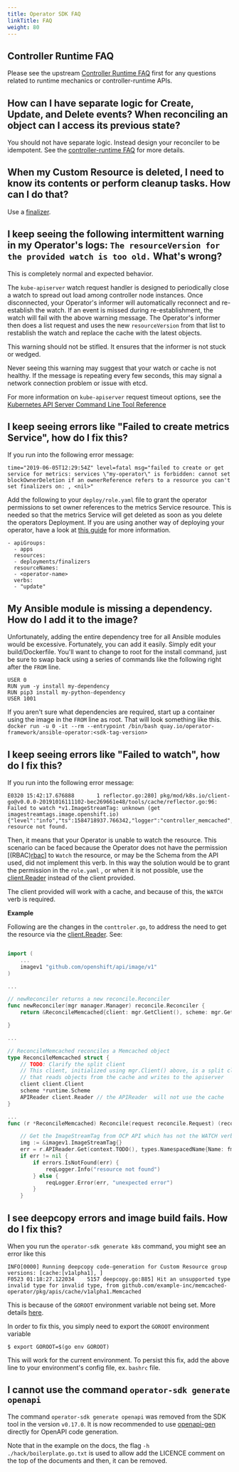 ```yaml
---
title: Operator SDK FAQ
linkTitle: FAQ
weight: 80
---
```


## Controller Runtime FAQ

Please see the upstream [Controller Runtime FAQ][cr-faq] first for any questions related to runtime mechanics or controller-runtime APIs.

## How can I have separate logic for Create, Update, and Delete events? When reconciling an object can I access its previous state?

You should not have separate logic. Instead design your reconciler to be idempotent. See the [controller-runtime FAQ][controller-runtime_faq] for more details.

## When my Custom Resource is deleted, I need to know its contents or perform cleanup tasks. How can I do that?

Use a [finalizer].

## I keep seeing the following intermittent warning in my Operator's logs: `The resourceVersion for the provided watch is too old.` What's wrong?

This is completely normal and expected behavior.

The `kube-apiserver` watch request handler is designed to periodically close a watch to spread out load among controller node instances. Once disconnected, your Operator's informer will automatically reconnect and re-establish the watch. If an event is missed during re-establishment, the watch will fail with the above warning message. The Operator's informer then does a list request and uses the new `resourceVersion` from that list to restablish the watch and replace the cache with the latest objects.

This warning should not be stifled. It ensures that the informer is not stuck or wedged.

Never seeing this warning may suggest that your watch or cache is not healthy. If the message is repeating every few seconds, this may signal a network connection problem or issue with etcd.

For more information on `kube-apiserver` request timeout options, see the [Kubernetes API Server Command Line Tool Reference][kube-apiserver_options]


## I keep seeing errors like "Failed to create metrics Service", how do I fix this?

If you run into the following error message:

```
time="2019-06-05T12:29:54Z" level=fatal msg="failed to create or get service for metrics: services \"my-operator\" is forbidden: cannot set blockOwnerDeletion if an ownerReference refers to a resource you can't set finalizers on: , <nil>"
```

Add the following to your `deploy/role.yaml` file to grant the operator permissions to set owner references to the metrics Service resource. This is needed so that the metrics Service will get deleted as soon as you delete the operators Deployment. If you are using another way of deploying your operator, have a look at [this guide][gc-metrics] for more information.

```
- apiGroups:
  - apps
  resources:
  - deployments/finalizers
  resourceNames:
  - <operator-name>
  verbs:
  - "update"
```

## My Ansible module is missing a dependency. How do I add it to the image?

Unfortunately, adding the entire dependency tree for all Ansible modules would be excessive. Fortunately, you can add it easily. Simply edit your build/Dockerfile. You'll want to change to root for the install command, just be sure to swap back using a series of commands like the following right after the `FROM` line.

```
USER 0
RUN yum -y install my-dependency
RUN pip3 install my-python-dependency
USER 1001
```

If you aren't sure what dependencies are required, start up a container using the image in the `FROM` line as root. That will look something like this.
`docker run -u 0 -it --rm --entrypoint /bin/bash quay.io/operator-framework/ansible-operator:<sdk-tag-version>`

## I keep seeing errors like "Failed to watch", how do I fix this?

If you run into the following error message:

```
E0320 15:42:17.676888       1 reflector.go:280] pkg/mod/k8s.io/client-go@v0.0.0-20191016111102-bec269661e48/tools/cache/reflector.go:96: Failed to watch *v1.ImageStreamTag: unknown (get imagestreamtags.image.openshift.io)
{"level":"info","ts":1584718937.766342,"logger":"controller_memcached","msg":"ImageStreamTag resource not found.
```

Then, it means that your Operator is unable to watch the resource. This scenario can be faced because the Operator does not have the permission [(RBAC)[rbac]] to `Watch` the resource, or may be the Schema from the API used, did not implement this verb. In this way the solution would be to grant the permission in the `role.yaml` , or when it is not  possible, use the [client.Reader][client.Reader] instead of the client provided.

The client provided will work with a cache, and because of this, the `WATCH` verb is required.   

**Example**

Following are the changes in the `conttroler.go`,  to address the need to get the resource via the [client.Reader][client.Reader]. See:

```go

import (
	...
	imagev1 "github.com/openshift/api/image/v1"
)

...

// newReconciler returns a new reconcile.Reconciler
func newReconciler(mgr manager.Manager) reconcile.Reconciler {
	return &ReconcileMemcached{client: mgr.GetClient(), scheme: mgr.GetScheme(), APIReader: mgr.GetAPIReader() }

}

...

// ReconcileMemcached reconciles a Memcached object
type ReconcileMemcached struct {
	// TODO: Clarify the split client
	// This client, initialized using mgr.Client() above, is a split client
	// that reads objects from the cache and writes to the apiserver
	client client.Client
	scheme *runtime.Scheme
	APIReader client.Reader // the APIReader  will not use the cache
}

...
func (r *ReconcileMemcached) Reconcile(request reconcile.Request) (reconcile.Result, error) {

	// Get the ImageStreamTag from OCP API which has not the WATCH verb.
	img := &imagev1.ImageStreamTag{}
	err = r.APIReader.Get(context.TODO(), types.NamespacedName{Name: fmt.Sprintf("%s:%s", "example-name", "example-tag"), img)
	if err != nil {
		if errors.IsNotFound(err) {
			reqLogger.Info("resource not found")
		} else {
			reqLogger.Error(err, "unexpected error")
		}
	}
```

## I see deepcopy errors and image build fails. How do I fix this?

When you run the ```operator-sdk generate k8s``` command, you might see an error like this

```
INFO[0000] Running deepcopy code-generation for Custom Resource group versions: [cache:[v1alpha1], ] 
F0523 01:18:27.122034    5157 deepcopy.go:885] Hit an unsupported type invalid type for invalid type, from github.com/example-inc/memcached-operator/pkg/apis/cache/v1alpha1.Memcached
```

This is because of the `GOROOT` environment variable not being set. More details [here][goroot-github-issue].

In order to fix this, you simply need to export the `GOROOT` environment variable

```
$ export GOROOT=$(go env GOROOT)
```

This will work for the current environment. To persist this fix, add the above line to your environment's config file, ex. `bashrc` file.

## I cannot use the command `operator-sdk generate openapi`
The command `operator-sdk generate openapi` was removed from the SDK tool in the version `v0.17.0`. It is now recommended to use [openapi-gen][openapi-gen] directly for OpenAPI code generation. 

Note that in the example on the docs, the flag `-h ./hack/boilerplate.go.txt` is used to allow add the LICENCE comment on the top of the documents and then, it can be removed.


[kube-apiserver_options]: https://kubernetes.io/docs/reference/command-line-tools-reference/kube-apiserver/#options
[controller-runtime_faq]: https://github.com/kubernetes-sigs/controller-runtime/blob/master/FAQ.md#q-how-do-i-have-different-logic-in-my-reconciler-for-different-types-of-events-eg-create-update-delete
[finalizer]: /docs/golang/quickstart/#handle-cleanup-on-deletion
[gc-metrics]:/docs/golang/monitoring/prometheus/#garbage-collection
[cr-faq]:https://github.com/kubernetes-sigs/controller-runtime/blob/master/FAQ.md
[client.Reader]:https://godoc.org/sigs.k8s.io/controller-runtime/pkg/client#Reader
[rbac]:https://kubernetes.io/docs/reference/access-authn-authz/rbac/
[goroot-github-issue]:https://github.com/operator-framework/operator-sdk/issues/1854#issuecomment-525132306
[openapi-gen]: https://github.com/kubernetes/kube-openapi/tree/master/cmd/openapi-gen
